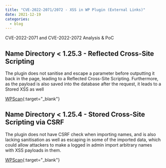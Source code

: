```yaml
---
title: "CVE-2022-2071/2072 - XSS in WP Plugin (External Links)"
date: 2021-12-19
categories:
  - blog
---
```


CVE-2022-2071 and CVE-2022-2072 Analysis & PoC

## Name Directory < 1.25.3 - Reflected Cross-Site Scripting

The plugin does not sanitise and escape a parameter before outputting it back in the page, leading to a Reflected Cross-Site Scripting. Furthermore, as the payload is also saved into the database after the request, it leads to a Stored XSS as well

[WPScan](https://wpscan.com/vulnerability/3014540c-21b3-481c-83a1-ce3017151af4/){:target="_blank"}

## Name Directory < 1.25.4 - Stored Cross-Site Scripting via CSRF

The plugin does not have CSRF check when importing names, and is also lacking sanitisation as well as escaping in some of the imported data, which could allow attackers to make a logged in admin import arbitrary names with XSS payloads in them.

[WPScan](https://wpscan.com/vulnerability/d3653976-9e0a-4f2b-87f7-26b5e7a74b9d/){:target="_blank"}
